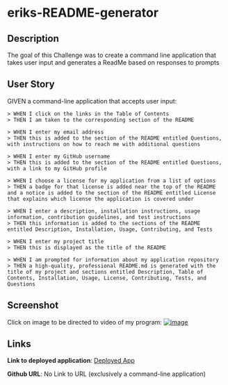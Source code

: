 # eriks-README-generator

## Description

The goal of this Challenge was to create a command line application that takes user input and generates a ReadMe based on responses to prompts

## User Story

GIVEN a command-line application that accepts user input:

    > WHEN I click on the links in the Table of Contents
    > THEN I am taken to the corresponding section of the README

    > WHEN I enter my email address
    > THEN this is added to the section of the README entitled Questions, with instructions on how to reach me with additional questions

    > WHEN I enter my GitHub username
    > THEN this is added to the section of the README entitled Questions, with a link to my GitHub profile

    > WHEN I choose a license for my application from a list of options
    > THEN a badge for that license is added near the top of the README and a notice is added to the section of the README entitled License that explains which license the application is covered under

    > WHEN I enter a description, installation instructions, usage information, contribution guidelines, and test instructions
    > THEN this information is added to the sections of the README entitled Description, Installation, Usage, Contributing, and Tests

    > WHEN I enter my project title
    > THEN this is displayed as the title of the README

    > WHEN I am prompted for information about my application repository
    > THEN a high-quality, professional README.md is generated with the title of my project and sections entitled Description, Table of Contents, Installation, Usage, License, Contributing, Tests, and Questions

## Screenshot

Click on image to be directed to video of my program:
[![image](/distri/Screenshot.png)](https://drive.google.com/file/d/1VJESLtEPtkibOtqbY87iR6cTRzD-t8El/view)

## Links

**Link to deployed application**: [Deployed App]()

**Github URL**: No Link to URL (exclusively a command-line application)
